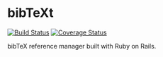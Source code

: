 # bibTeXt
[![Build Status](https://travis-ci.org/ScrumMestarit/BibTeXt.svg?branch=master)](https://travis-ci.org/ScrumMestarit/BibTeXt)
[![Coverage Status](https://coveralls.io/repos/github/ScrumMestarit/BibTeXt/badge.svg?branch=master)](https://coveralls.io/github/ScrumMestarit/BibTeXt?branch=master)

bibTeX reference manager built with Ruby on Rails.
